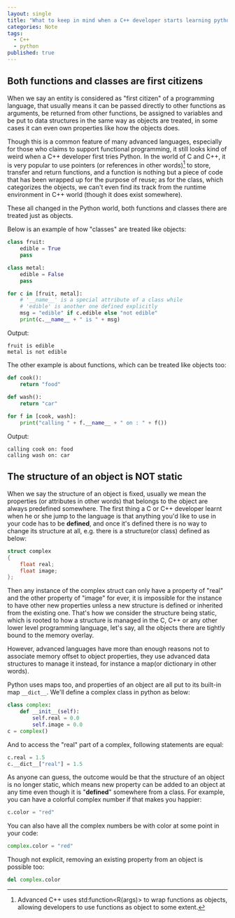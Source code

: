 ```yaml
---
layout: single
title: "What to keep in mind when a C++ developer starts learning python"
categories: Note
tags:
  - C++
  - python
published: true
---
```

## Both functions and classes are first citizens
When we say an entity is considered as "first citizen" of a programming language, that usually means it can be passed directly to other functions as arguments, be returned from other functions, be assigned to variables and be put to data structures in the same way as objects are treated, in some cases it can even own properties like how the objects does.

Though this is a common feature of many advanced languages, especially for those who claims to support functional programming, it still looks kind of weird when a C++ developer first tries Python. In the world of C and C++, it is very popular to use pointers (or references in other words)[^1] to store, transfer and return functions, and a function is nothing but a piece of code that has been wrapped up for the purpose of reuse; as for the class, which categorizes the objects, we can't even find its track from the runtime environment in C++ world (though it does exist somewhere). 

These all changed in the Python world, both functions and classes there are treated just as objects.

Below is an example of how "classes" are treated like objects:
```python
class fruit:
    edible = True
    pass

class metal:
    edible = False
    pass

for c in [fruit, metal]:
    # '__name__' is a special attribute of a class while 
    # 'edible' is another one defined explicitly
    msg = "edible" if c.edible else "not edible"
    print(c.__name__ + " is " + msg)
```
Output:
```
fruit is edible
metal is not edible
```
The other example is about functions, which can be treated like objects too:
```python
def cook():
    return "food"

def wash():
    return "car"
    
for f in [cook, wash]:
    print("calling " + f.__name__ + " on : " + f())
```
Output:
```
calling cook on: food
calling wash on: car
```

## The structure of an object is NOT static
When we say the structure of an object is fixed, usually we mean the properties (or attributes in other words) that belongs to the object are always predefined somewhere. The first thing a C or C++ developer learnt when he or she jump to the language is that anything you'd like to use in your code has to be **defined**, and once it's defined there is no way to change its structure at all, e.g. there is a structure(or class) defined as below:
```c++
struct complex
{
    float real;
    float image;
};
```
Then any instance of the complex struct can only have a property of "real" and the other property of "image" for ever, it is impossible for the instance to have other new properties unless a new structure is defined or inherited from the existing one. That's how we consider the structure being static, which is rooted to how a structure is managed in the C, C++ or any other lower level programming language, let's say, all the objects there are tightly bound to the memory overlay.

However, advanced languages have more than enough reasons not to associate memory offset to object properties, they use advanced data structures to manage it instead, for instance a map(or dictionary in other words). 

Python uses maps too, and properties of an object are all put to its built-in map ```__dict__```. We'll define a complex class in python as below:
```python
class complex:
    def __init__(self):
        self.real = 0.0
        self.image = 0.0
c = complex()
```
And to access the "real" part of a complex, following statements are equal:
```python
c.real = 1.5
c.__dict__["real"] = 1.5
```
As anyone can guess, the outcome would be that the structure of an object is no longer static, which means new property can be added to an object at any time even though it is "**defined**" somewhere from a class. For example, you can have a colorful complex number if that makes you happier:
```python
c.color = "red"
```
You can also have all the complex numbers be with color at some point in your code:
```python
complex.color = "red"
```
Though not explicit, removing an existing property from an object is possible too:
```python
del complex.color
```


[^1]: Advanced C++ uses std:function<R(args)> to wrap functions as objects, allowing developers to use functions as object to some extent.